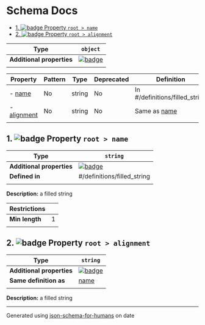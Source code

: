 # Schema Docs

- [1. ![badge](https://img.shields.io/badge/Optional-yellow) Property `root > name`](#name)
- [2. ![badge](https://img.shields.io/badge/Optional-yellow) Property `root > alignment`](#alignment)

| Type                      | `object`                                                                                         |
| ------------------------- | ------------------------------------------------------------------------------------------------ |
| **Additional properties** | [![badge](https://img.shields.io/badge/Not+allowed-red)](# "Additional Properties not allowed.") |
|                           |                                                                                                  |

| Property                   | Pattern | Type   | Deprecated | Definition                     | Title/Description |
| -------------------------- | ------- | ------ | ---------- | ------------------------------ | ----------------- |
| - [name](#name )           | No      | string | No         | In #/definitions/filled_string | a filled string   |
| - [alignment](#alignment ) | No      | string | No         | Same as [name](#name )         | a filled string   |
|                            |         |        |            |                                |                   |

## <a name="name"></a>1. ![badge](https://img.shields.io/badge/Optional-yellow) Property `root > name`

| Type                      | `string`                                                                                                            |
| ------------------------- | ------------------------------------------------------------------------------------------------------------------- |
| **Additional properties** | [![badge](https://img.shields.io/badge/Any+type-allowed-green)](# "Additional Properties of any type are allowed.") |
| **Defined in**            | #/definitions/filled_string                                                                                         |
|                           |                                                                                                                     |

**Description:** a filled string

| Restrictions   |   |
| -------------- | - |
| **Min length** | 1 |
|                |   |

## <a name="alignment"></a>2. ![badge](https://img.shields.io/badge/Optional-yellow) Property `root > alignment`

| Type                      | `string`                                                                                                            |
| ------------------------- | ------------------------------------------------------------------------------------------------------------------- |
| **Additional properties** | [![badge](https://img.shields.io/badge/Any+type-allowed-green)](# "Additional Properties of any type are allowed.") |
| **Same definition as**    | [name](#name)                                                                                                       |
|                           |                                                                                                                     |

**Description:** a filled string

----------------------------------------------------------------------------------------------------------------------------
Generated using [json-schema-for-humans](https://github.com/coveooss/json-schema-for-humans) on date